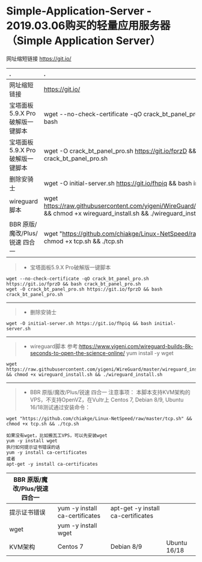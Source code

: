 # Simple-Application-Server - 2019.03.06购买的轻量应用服务器 （Simple Application Server）

网址缩短链接 https://git.io/

|.|.|
| :--------   | :-----  | 
| 网址缩短链接     | https://git.io/ |
| 宝塔面板5.9.X Pro破解版一键脚本 | wget --no-check-certificate -qO crack_bt_panel_pro.sh https://git.io/fprzD && bash |
| 宝塔面板5.9.X Pro破解版一键脚本 | wget -O crack_bt_panel_pro.sh https://git.io/fprzD && bash crack_bt_panel_pro.sh |
|删除安骑士                      | wget -O initial-server.sh https://git.io/fhpiq && bash initial-server.sh|
|wireguard脚本                  | wget https://raw.githubusercontent.com/yigeni/WireGuard/master/wireguard_install.sh && chmod +x wireguard_install.sh && ./wireguard_install.sh |
|BBR 原版/魔改/Plus/锐速 四合一   | wget "https://github.com/chiakge/Linux-NetSpeed/raw/master/tcp.sh" && chmod +x tcp.sh && ./tcp.sh|


> * 宝塔面板5.9.X Pro破解版一键脚本
```
wget --no-check-certificate -qO crack_bt_panel_pro.sh https://git.io/fprzD && bash crack_bt_panel_pro.sh
wget -O crack_bt_panel_pro.sh https://git.io/fprzD && bash crack_bt_panel_pro.sh
```

---
> * 删除安骑士

``` 
wget -O initial-server.sh https://git.io/fhpiq && bash initial-server.sh
```

---
> * wireguard脚本
参考:https://www.yigeni.com/wireguard-builds-8k-seconds-to-open-the-science-online/
yum install -y wget
```
wget https://raw.githubusercontent.com/yigeni/WireGuard/master/wireguard_install.sh && chmod +x wireguard_install.sh && ./wireguard_install.sh
```

---
> * BBR 原版/魔改/Plus/锐速 四合一
注意事项：
本脚本支持KVM架构的VPS，不支持OpenVZ，在Vultr上 Centos 7, Debian 8/9, Ubuntu 16/18测试通过安装命令：
```
wget "https://github.com/chiakge/Linux-NetSpeed/raw/master/tcp.sh" && chmod +x tcp.sh && ./tcp.sh

如果没有wget，比如搬瓦工VPS，可以先安装wget
yum -y install wget
执行如何提示证书错误的话
yum -y install ca-certificates
或者
apt-get -y install ca-certificates
```

| BBR 原版/魔改/Plus/锐速 四合一        ||||
| --------   | :-----  | :----  |:----  |
| 提示证书错误     | yum -y install ca-certificates |   apt-get -y install ca-certificates     |
| wget        |   yum -y install wget  |
| KVM架构        |    Centos 7| Debian 8/9| Ubuntu 16/18  |

